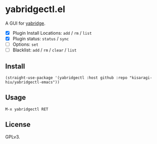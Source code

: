 # yabridgectl.el

A GUI for [yabridge](https://github.com/robbert-vdh/yabridge).

- [x] Plugin Install Locations: `add` / `rm` / `list`
- [x] Plugin status: `status` / `sync`
- [ ] Options: `set`
- [ ] Blacklist: `add` / `rm` / `clear` / `list`

## Install

```elisp
(straight-use-package '(yabridgectl :host github :repo "kisaragi-hiu/yabridgectl-emacs"))
```

## Usage

`M-x yabridgectl RET`

## License

GPLv3.
